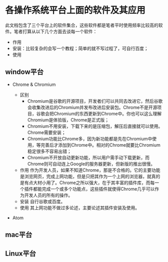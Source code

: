 
# 各操作系统平台上面的软件及其应用
此文档包含了三个平台上的软件集合，这些软件都是笔者平时使用频率比较高的软件。笔者打算从以下几个方面去谈每一个软件：
- 作用
- 安装：比较复杂的会写一个教程；简单的就不写过程了，可自行百度；
- 使用

## window平台

- Chrome & Chromium
  - 区别
    - Chromium是谷歌的开源项目，开发者们可以共同去改进它，然后谷歌会收集改进后的Chromium并发布改进后安装包。Chrome不是开源项目，谷歌会把Chromium的东西更新到Chrome中。你也可以这么理解Chromium是体验版，Chrome是正式版；
    - Chromium不用安装，下载下来的是压缩包，解压后直接就可以使用。Chrome需要安装；
    - Chromium功能比Chrome多，因为新功能都是先在Chromium中使用，等完善后才添加到Chrome中。相对的Chrome就要比Chromium稳定很多不容易出错；
    - Chromium不开放自动更新功能，所以用户需手动下载更新，而Chrome则可自动连上Google的服务器更新，但新版的推出很慢。
  - 作用
    作为开发人员，如果不知道Chrome，那是不合格的。它的主要功能是浏览网页，完成上网功能，但是只把其作为一个上网的浏览器，就真的是有点大材小用了。Chrome之所以强大，在于其丰富的插件库，而每一个插件都能完成一个或多个功能点，这些插件就使得Chrome几乎可以作为开发人员的所有的操作。
  - 安装
    自行谷歌或百度。
  - 使用
    其上网功能不做过多论述，主要论述其插件安装及使用。

- Atom

## mac平台

## Linux平台
